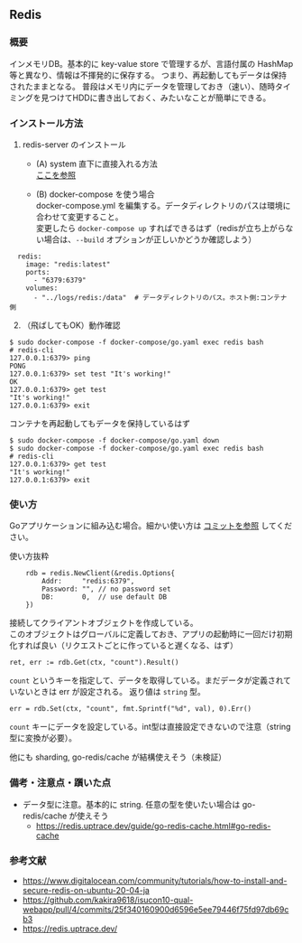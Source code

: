 ## Redis
### 概要
インメモリDB。基本的に key-value store で管理するが、言語付属の HashMap 等と異なり、情報は不揮発的に保存する。
つまり、再起動してもデータは保持されたままとなる。
普段はメモリ内にデータを管理しておき（速い）、随時タイミングを見つけてHDDに書き出しておく、みたいなことが簡単にできる。

### インストール方法
1. redis-server のインストール
    - (A) system 直下に直接入れる方法  
    [ここを参照](https://www.digitalocean.com/community/tutorials/how-to-install-and-secure-redis-on-ubuntu-20-04-ja)

    - (B) docker-compose を使う場合  
    docker-compose.yml を編集する。データディレクトリのパスは環境に合わせて変更すること。  
    変更したら `docker-compose up` すればできるはず（redisが立ち上がらない場合は、`--build` オプションが正しいかどうか確認しよう）
```
  redis:
    image: "redis:latest"
    ports:
      - "6379:6379"
    volumes:
      - "../logs/redis:/data"  # データディレクトリのパス。ホスト側:コンテナ側
```

2. （飛ばしてもOK）動作確認
```
$ sudo docker-compose -f docker-compose/go.yaml exec redis bash
# redis-cli
127.0.0.1:6379> ping
PONG
127.0.0.1:6379> set test "It's working!"
OK
127.0.0.1:6379> get test
"It's working!"
127.0.0.1:6379> exit
```
コンテナを再起動してもデータを保持しているはず
```
$ sudo docker-compose -f docker-compose/go.yaml down
$ sudo docker-compose -f docker-compose/go.yaml exec redis bash
# redis-cli
127.0.0.1:6379> get test
"It's working!"
127.0.0.1:6379> exit
```

### 使い方
Goアプリケーションに組み込む場合。細かい使い方は [コミットを参照](https://github.com/kakira9618/isucon10-qual-webapp/pull/4/commits/25f340160900d6596e5ee79446f75fd97db69cb3) してください。

使い方抜粋

```
    rdb = redis.NewClient(&redis.Options{
        Addr:     "redis:6379",
        Password: "", // no password set
        DB:       0,  // use default DB
    })
```
接続してクライアントオブジェクトを作成している。  
このオブジェクトはグローバルに定義しておき、アプリの起動時に一回だけ初期化すれば良い（リクエストごとに作っていると遅くなる、はず）

```
ret, err := rdb.Get(ctx, "count").Result()
```
`count` というキーを指定して、データを取得している。まだデータが定義されていないときは err が設定される。
返り値は `string` 型。
```
err = rdb.Set(ctx, "count", fmt.Sprintf("%d", val), 0).Err()
```
`count` キーにデータを設定している。int型は直接設定できないので注意（string型に変換が必要）。

他にも sharding, go-redis/cache が結構使えそう（未検証）

### 備考・注意点・躓いた点
- データ型に注意。基本的に string. 任意の型を使いたい場合は go-redis/cache が使えそう
    - https://redis.uptrace.dev/guide/go-redis-cache.html#go-redis-cache

### 参考文献
- https://www.digitalocean.com/community/tutorials/how-to-install-and-secure-redis-on-ubuntu-20-04-ja
- https://github.com/kakira9618/isucon10-qual-webapp/pull/4/commits/25f340160900d6596e5ee79446f75fd97db69cb3
- https://redis.uptrace.dev/

